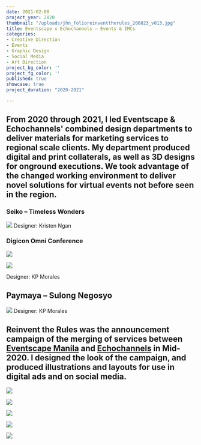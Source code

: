 ```yaml
---
date: 2021-02-08
project_year: 2020
thumbnail: "/uploads/jhn_folioreinventtherules_200823_v013.jpg"
title: Eventscape x Echochannels – Events & IMCs
categories:
- Creative Direction
- Events
- Graphic Design
- Social Media
- Art Direction
project_bg_color: ''
project_fg_color: ''
published: true
showcase: true
project_duration: "2020-2021"

---
```

## From 2020 through 2021, I led Eventscape & Echochannels' combined design departments to deliver materials for marketing services to regional scale clients. My department produced digital and print collaterals, as well as 3D designs for onground executions. We took advantage of the changed working environment to deliver novel solutions for virtual events not before seen in the region.

### Seiko – Timeless Wonders
![](/uploads/SEI_SeikoOnlineLaunch.jpeg)
Designer: Kristen Ngan

###  Digicon Omni Conference
<div class="gallery col-med-2">

![](/uploads/DIG_DigiconSiteScroll.gif)

![](/uploads/DIG_DigiconPlatform.png)

</div>
Designer: KP Morales

## Paymaya – Sulong Negosyo
![](/uploads/PAY_PaymayaKV02.jpeg)
Designer: KP Morales
<!--
Motostrada
Globe
-->

## **Reinvent the Rules** was the announcement campaign of the merging of services between [Eventscape Manila](https://www.eventscapemanila.com/) and [Echochannels]() in Mid-2020. I designed the look of the campaign, and produced illustrations and layouts for use in digital ads and on social media.

![](/uploads/emx_reinventsocials_200610_v0723.jpg)

<div class="gallery col-2 col-med-4">

![](/uploads/emx_reinventsocialscarousel_200612_v08_carousel_01_0.jpg)

![](/uploads/emx_reinventsocialscarousel_200612_v08_carousel_01_3.jpg)

![](/uploads/emx_reinventsocialscarousel_200612_v08_carousel_02_3.jpg)

![](/uploads/emx_reinventsocialscarousel_200612_v08_carousel_02_2.jpg)

</div>

<!-- ## EM/Eventscape Creatives Team, Feb 2021 -->
<!-- ![](/uploads/EMX_DesignDept_210208.png) -->

